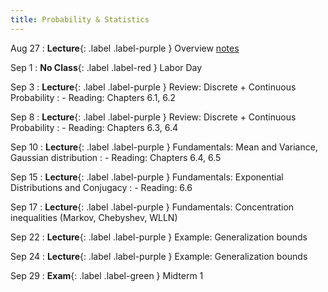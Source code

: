 ```yaml
---
title: Probability & Statistics
---
```


Aug 27
: **Lecture**{: .label .label-purple } Overview [notes](../notes/lec1.pdf)

Sep 1
: **No Class**{: .label .label-red } Labor Day

Sep 3
: **Lecture**{: .label .label-purple } Review: Discrete + Continuous Probability
: - Reading: Chapters 6.1, 6.2

Sep 8
: **Lecture**{: .label .label-purple } Review: Discrete + Continuous Probability
: - Reading: Chapters 6.3, 6.4

Sep 10
: **Lecture**{: .label .label-purple } Fundamentals: Mean and Variance, Gaussian distribution
: - Reading: Chapters 6.4, 6.5

Sep 15
: **Lecture**{: .label .label-purple } Fundamentals: Exponential Distributions and Conjugacy
: - Reading: 6.6

Sep 17
: **Lecture**{: .label .label-purple } Fundamentals: Concentration inequalities (Markov, Chebyshev, WLLN)

Sep 22
: **Lecture**{: .label .label-purple } Example: Generalization bounds

Sep 24
: **Lecture**{: .label .label-purple } Example: Generalization bounds

Sep 29
: **Exam**{: .label .label-green } Midterm 1
